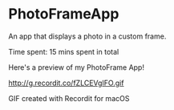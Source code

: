 # PhotoFrameApp
An app that displays a photo in a custom frame.

Time spent: 15 mins spent in total

Here's a preview of my PhotoFrame App!

http://g.recordit.co/fZLCEVgIFO.gif

GIF created with Recordit for macOS

